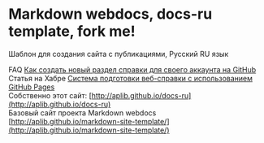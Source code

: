 Markdown webdocs, docs-ru template, fork me!
=======
Шаблон для создания сайта с публикациями, Русский RU язык  

FAQ [Как создать новый раздел справки для своего аккаунта на GitHub](http://aplib.github.io/docs-ru/faq#создать-онлайн-справку-на-github)  
Статья на Хабре [Cистема подготовки веб-справки с использованием GitHub Pages](http://habrahabr.ru/post/205364/)  
Собственно этот сайт: [http://aplib.github.io/docs-ru](http://aplib.github.io/docs-ru)  
Базовый сайт проекта Markdown webdocs [http://aplib.github.io/markdown-site-template/](http://aplib.github.io/markdown-site-template/)  
